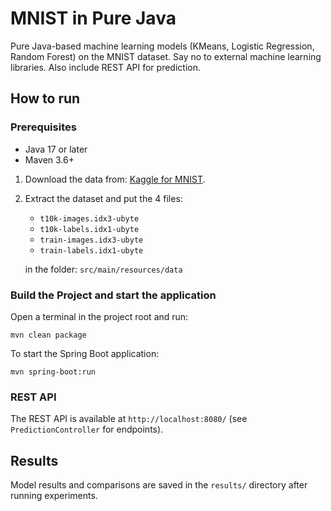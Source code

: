 # MNIST in Pure Java

Pure Java-based machine learning models (KMeans, Logistic Regression, Random Forest) on the MNIST dataset. Say no to external machine learning libraries. Also include REST API for prediction.

## How to run

### Prerequisites
- Java 17 or later
- Maven 3.6+

1. Download the data from: [Kaggle for MNIST](https://www.kaggle.com/datasets/hojjatk/mnist-dataset).
2. Extract the dataset and put the 4 files:
   - `t10k-images.idx3-ubyte`
   - `t10k-labels.idx1-ubyte`
   - `train-images.idx3-ubyte`
   - `train-labels.idx1-ubyte`

   in the folder: `src/main/resources/data`

### Build the Project and start the application

Open a terminal in the project root and run:

```
mvn clean package
```

To start the Spring Boot application:

```
mvn spring-boot:run
```

### REST API

The REST API is available at `http://localhost:8080/` (see `PredictionController` for endpoints).

## Results

Model results and comparisons are saved in the `results/` directory after running experiments.

